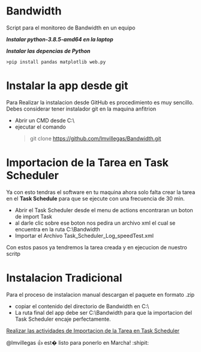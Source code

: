 # Bandwidth
Script para el monitoreo de Bandwidth en un equipo


***Instalar python-3.8.5-amd64 en la laptop***	


***Instalar las depencias de Python***

	>pip install pandas matplotlib web.py

# Instalar la app desde git
Para Realizar la instalacion desde GitHub es procedimiento es muy sencillo.
Debes considerar tener instalador git en la maquina anfitrion 

- Abrir un CMD desde C:\ 
- ejecutar el comando 
    >git clone https://github.com/lmvillegas/Bandwidth.git

# Importacion de la Tarea en Task Scheduler

Ya con esto tendras el software en tu maquina ahora solo falta crear la tarea en el **Task Schedule** 
para que se ejecute con una frecuencia de 30 min.
- Abrir el Task Scheduler desde el menu de actions encontraran un boton de import Task 
- al darle clic sobre ese boton nos pedira un archivo xml el cual se encuentra en la ruta C:\Bandwidth 
- Importar el Archivo Task_Scheduler_Log_speedTest.xml

Con estos pasos ya tendremos la tarea creada y en ejecucion de nuestro scritp 

# Instalacion Tradicional
Para el proceso de instalacion manual descargan el paquete en formato .zip
- copiar el contenido del directorio de Bandwidth en C:\
- La ruta final del app debe ser C:\Bandwidth para que la importacion del Task Scheduler encaje perfectamente.

[Realizar las actividades de Importacion de la Tarea en Task Scheduler](#importacion-de-la-tarea-en-task-scheduler)

@lmvillegas :+1: est� listo para ponerlo en Marcha! :shipit: